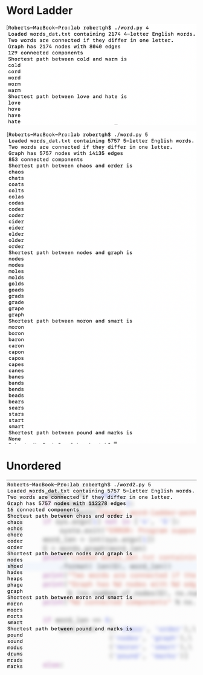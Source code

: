 
# Word Ladder

![alt text](images/four.png)


![alt text](images/five.png)

# Unordered

![alt text](images/uo.png)
